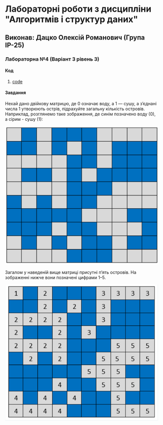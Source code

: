 # Лабораторні роботи з дисципліни "Алгоритмів і структур даних"

## Виконав: Дацко Олексій Романович (Група ІР-25)
### Лабораторна №4 (Варіант 3 рівень 3)
#### Код
 1. [code](https://github.com/OleksiuDatsko/algorithms/tree/lab4-v3-l3)
#### Завдання

Нехай дано двійкову матрицю, де 0 означає воду, а 1 — сушу, а з’єднані числа 1 утворюють острів, підрахуйте загальну кількість островів.
Наприклад, розглянемо таке зображення, де синім позначено воду (0), а сірим - сушу (1):

![image 1](https://github.com/OleksiuDatsko/algorithms/blob/additional-branch/Screenshot%20from%202023-10-30%2014-03-15.png?raw=true)


Загалом у наведеній вище матриці присутні п’ять островів. На зображенні нижче вони позначені цифрами 1–5.

![image 2](https://github.com/OleksiuDatsko/algorithms/blob/additional-branch/Screenshot%20from%202023-10-30%2014-15-18.png?raw=true)
